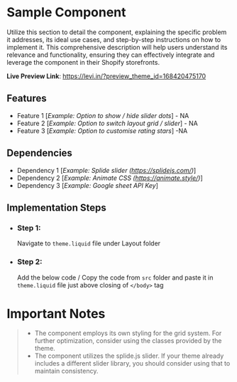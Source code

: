 # Sample Component

Utilize this section to detail the component, explaining the specific problem it addresses, its ideal use cases, and step-by-step instructions on how to implement it. This comprehensive description will help users understand its relevance and functionality, ensuring they can effectively integrate and leverage the component in their Shopify storefronts. 

**Live Preview Link**: https://levi.in/?preview_theme_id=168420475170


## Features

 - Feature 1 [*Example: Option to show / hide slider dots*] - NA
 - Feature 2 [*Example: Option to switch layout grid / slider*] - NA
 - Feature 3 [*Example: Option to customise rating stars*] -NA


## Dependencies

 - Dependency 1 [*Example: Splide slider (https://splidejs.com/)*]
 - Dependency 2 [*Example: Animate CSS (https://animate.style/)*]
 - Dependency 3 [*Example: Google sheet API Key*]


## Implementation Steps

 - ### Step 1: 
   Navigate to `theme.liquid` file under Layout folder
   
  - ### Step 2:
	 Add the below code / Copy the code from `src` folder and paste it in
   `theme.liquid` file just above closing of `</body>` tag

# Important Notes

>  - The component employs its own styling for the grid system. For further optimization, consider using the classes provided by the
> theme.
>  - The component utilizes the splide.js slider. If your theme already includes a different slider library, you should consider using that to
> maintain consistency.
